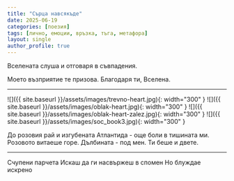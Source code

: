 ```yaml
---
title: "Сърца навсякъде"
date: 2025-06-19
categories: [поезия]
tags: [лично, емоции, връзка, тъга, метафора]
layout: single
author_profile: true
---
```


Вселената слуша
и отговаря
в съвпадения.

Моето възприятие
те призова.
Благодаря ти, Вселена.
<hr/>

![]({{ site.baseurl }}/assets/images/trevno-heart.jpg){: width="300" }
![]({{ site.baseurl }}/assets/images/oblak-heart.jpg){: width="300" }
![]({{ site.baseurl }}/assets/images/oblak-heart-zalez.jpg){: width="300" }
![]({{ site.baseurl }}/assets/images/soc_book3.jpg){: width="300" }

До розовия рай и изгубената Атлантида - още боли в тишината ми.
Розовото витаеше горе. Дълбината - под мен.
Ти беше и двете.
<hr/>

Счупени парчета 
Искаш да ги насвържеш в спомен
Но блуждае искрено